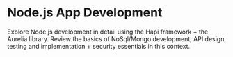 # Node.js App Development

Explore Node.js development in detail using the Hapi framework + the Aurelia library. Review the basics of NoSql/Mongo development, API design, testing and implementation + security essentials in this context.